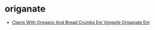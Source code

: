 # origanate

 * [Clams With Oregano And Bread Crumbs Em Vongole Origanate Em](index/c/clams-with-oregano-and-bread-crumbs-em-vongole-origanate-em-107537.json)
